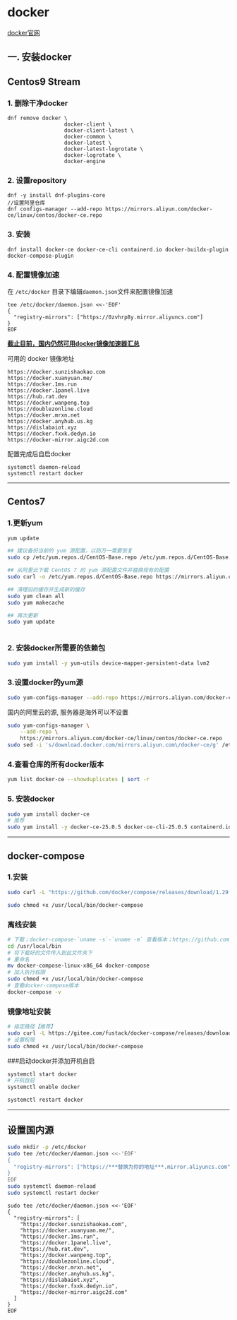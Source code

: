 # docker

[docker官网](https://www.docker.com/)

## 一. 安装docker

##  Centos9 Stream

### 1. 删除干净docker

```shell
dnf remove docker \
                  docker-client \
                  docker-client-latest \
                  docker-common \
                  docker-latest \
                  docker-latest-logrotate \
                  docker-logrotate \
                  docker-engine
```

### 2. 设置repository

```shell
dnf -y install dnf-plugins-core
//设置阿里仓库
dnf configs-manager --add-repo https://mirrors.aliyun.com/docker-ce/linux/centos/docker-ce.repo
```

### 3. 安装

```shell
dnf install docker-ce docker-ce-cli containerd.io docker-buildx-plugin docker-compose-plugin
```

### 4. 配置镜像加速

在 `/etc/docker` 目录下编辑`daemon.json`文件来配置镜像加速

```shell
tee /etc/docker/daemon.json <<-'EOF'
{
  "registry-mirrors": ["https://0zvhrp8y.mirror.aliyuncs.com"]
}
EOF
```

[**截止目前，国内仍然可用docker镜像加速器汇总**](https://www.kelen.cc/dry/docker-hub-mirror)

可用的 docker 镜像地址

```
https://docker.sunzishaokao.com
https://docker.xuanyuan.me/
https://docker.1ms.run
https://docker.1panel.live
https://hub.rat.dev
https://docker.wanpeng.top
https://doublezonline.cloud
https://docker.mrxn.net
https://docker.anyhub.us.kg
https://dislabaiot.xyz
https://docker.fxxk.dedyn.io
https://docker-mirror.aigc2d.com
```

配置完成后自启docker

```shell
systemctl daemon-reload
systemctl restart docker
```

---

## Centos7

### 1.更新yum

```bash
yum update

## 建议备份当前的 yum 源配置，以防万一需要恢复
sudo cp /etc/yum.repos.d/CentOS-Base.repo /etc/yum.repos.d/CentOS-Base.repo.bak

## 从阿里云下载 CentOS 7 的 yum 源配置文件并替换现有的配置
sudo curl -o /etc/yum.repos.d/CentOS-Base.repo https://mirrors.aliyun.com/repo/Centos-7.repo

## 清理旧的缓存并生成新的缓存
sudo yum clean all
sudo yum makecache

## 再次更新
sudo yum update
 
```

### 2. 安装docker所需要的依赖包

```bash
sudo yum install -y yum-utils device-mapper-persistent-data lvm2
```

### 3.设置docker的yum源

```bash
sudo yum-configs-manager --add-repo https://mirrors.aliyun.com/docker-ce/linux/centos/docker-ce.repo
```

国内的阿里云的源, 服务器是海外可以不设置

```bash
sudo yum-configs-manager \
    --add-repo \
    https://mirrors.aliyun.com/docker-ce/linux/centos/docker-ce.repo
sudo sed -i 's/download.docker.com/mirrors.aliyun.com\/docker-ce/g' /etc/yum.repos.d/docker-ce.repo
```

### 4.查看仓库的所有docker版本

```bash
yum list docker-ce --showduplicates | sort -r
```

### 5. 安装docker

```bash
sudo yum install docker-ce
# 推荐
sudo yum install -y docker-ce-25.0.5 docker-ce-cli-25.0.5 containerd.io
```

---

## docker-compose

### 1.安装

```bash
sudo curl -L "https://github.com/docker/compose/releases/download/1.29.2/docker-compose-$(uname -s)-$(uname -m)" -o /usr/local/bin/docker-compose

sudo chmod +x /usr/local/bin/docker-compose
```

### 离线安装

```bash
# 下载；docker-compose-`uname -s`-`uname -m` 查看版本；https://github.com/docker/compose/releases/tag/v2.18.1
cd /usr/local/bin
# 将下载好的文件传入到此文件夹下
# 重命名
mv docker-compose-linux-x86_64 docker-compose
# 加入执行权限
sudo chmod +x /usr/local/bin/docker-compose
# 查看docker-compose版本
docker-compose -v
```

### 镜像地址安装

```bash
# 指定路径【推荐】
sudo curl -L https://gitee.com/fustack/docker-compose/releases/download/v2.24.1/docker-compose-linux-x86_64 -o /usr/local/bin/docker-compose
# 设置权限
sudo chmod +x /usr/local/bin/docker-compose
```

###启动docker并添加开机自启

```bash
systemctl start docker
# 开机自启
systemctl enable docker

systemctl restart docker
```

---



## 设置国内源

```bash
sudo mkdir -p /etc/docker
sudo tee /etc/docker/daemon.json <<-'EOF'
{
  "registry-mirrors": ["https://***替换为你的地址***.mirror.aliyuncs.com"]
}
EOF
sudo systemctl daemon-reload
sudo systemctl restart docker

```

```
sudo tee /etc/docker/daemon.json <<-'EOF'
{
  "registry-mirrors": [
  	"https://docker.sunzishaokao.com",
  	"https://docker.xuanyuan.me/",
	"https://docker.1ms.run",
	"https://docker.1panel.live",
	"https://hub.rat.dev",
	"https://docker.wanpeng.top",
	"https://doublezonline.cloud",
	"https://docker.mrxn.net",
	"https://docker.anyhub.us.kg",
	"https://dislabaiot.xyz",
	"https://docker.fxxk.dedyn.io",
	"https://docker-mirror.aigc2d.com"
  ]
}
EOF

```

